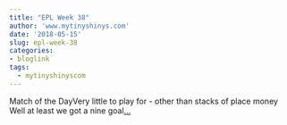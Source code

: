 ```yaml
---
title: "EPL Week 38"
author: 'www.mytinyshinys.com'
date: '2018-05-15'
slug: epl-week-38
categories:
- bloglink
tags:
  - mytinyshinyscom
---
```


Match of the DayVery little to play for - other than stacks of place money Well at least we got a nine goal[... <i class="fas fa-external-link-alt"></i>](https://www.mytinyshinys.com/2018/05/15/epl-week-38/)

